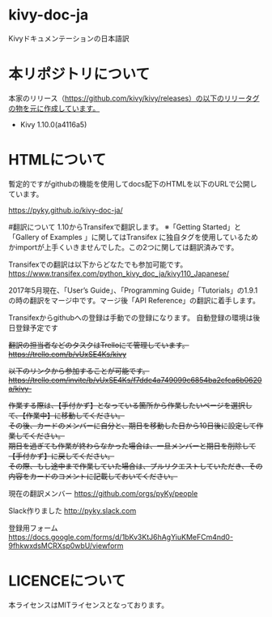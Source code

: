 # kivy-doc-ja
Kivyドキュメンテーションの日本語訳

# 本リポジトリについて
本家のリリース（https://github.com/kivy/kivy/releases）の以下のリリータグの物を元に作成しています。

+ Kivy 1.10.0(a4116a5)


# HTMLについて
暫定的ですがgithubの機能を使用してdocs配下のHTMLを以下のURLで公開しています。


https://pyky.github.io/kivy-doc-ja/



#翻訳について
1.10からTransifexで翻訳します。
※「Getting Started」と「Gallery of Examples 」に関してはTransifex
に独自タグを使用しているためかimportが上手くいきませんでした。この2つに関しては翻訳済みです。

Transifexでの翻訳は以下からどなたでも参加可能です。
https://www.transifex.com/python_kivy_doc_ja/kivy110_Japanese/

2017年5月現在、「User’s Guide」、「Programming Guide」「Tutorials」の1.9.1の時の翻訳をマージ中です。マージ後「API Reference」の翻訳に着手します。

Transifexからgithubへの登録は手動での登録になります。
自動登録の環境は後日登録予定です

~~翻訳の担当者などのタスクはTrelloにて管理しています。~~  
~~https://trello.com/b/vUxSE4Ks/kivy~~

~~以下のリンクから参加することが可能です。~~
 ~~https://trello.com/invite/b/vUxSE4Ks/f7ddc4a749099c6854ba2cfca6b0620a/kivy-~~


~~作業する際は、【手付かず】となっている箇所から作業したいページを選択して、【作業中】に移動してください。   
その後、カードのメンバーに自分と、期日を移動した日から10日後に設定して作業してください。  
期日を過ぎても作業が終わらなかった場合は、一旦メンバーと期日を削除して【手付かず】に戻してください。  
その際、もし途中まで作業していた場合は、プルリクエストしていただき、その内容をカードのコメントに記載しておいてください。~~



現在の翻訳メンバー
https://github.com/orgs/pyKy/people


Slack作りました
http://pyky.slack.com

登録用フォーム
https://docs.google.com/forms/d/1bKv3KtJ6hAgYiuKMeFCm4nd0-9fhkwxdsMCRXsp0wbU/viewform

# LICENCEについて

本ライセンスはMITライセンスとなっております。
